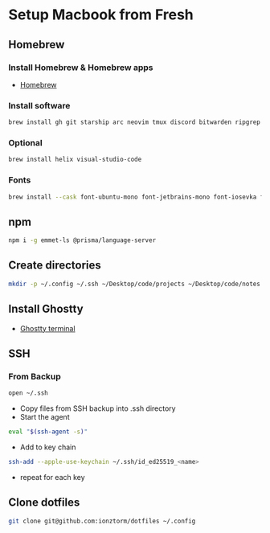 # Setup Macbook from Fresh

## Homebrew

### Install Homebrew & Homebrew apps

- [Homebrew](https://brew.sh/)

### Install software

```zsh
brew install gh git starship arc neovim tmux discord bitwarden ripgrep lazygit node bruno biome oven-sh/bun/bun yazi typescript python go vscode-langservers-extracted typescript-language-server gopls tailwindcss-language-server
```

### Optional

```zsh
brew install helix visual-studio-code
```

### Fonts

```zsh
brew install --cask font-ubuntu-mono font-jetbrains-mono font-iosevka font-inconsolata font-fira-code font-roboto-mono font-source-code-pro font-azeret-mono font-cascadia-code font-maple font-monaspace font-geist-mono-nerd-font font-anonymous-pro
```

## npm

```zsh
npm i -g emmet-ls @prisma/language-server
```

## Create directories

```zsh
mkdir -p ~/.config ~/.ssh ~/Desktop/code/projects ~/Desktop/code/notes ~/Desktop/code/courses
```

## Install Ghostty

- [Ghostty terminal](https://github.com/mitchellh/ghostty)

## SSH

### From Backup

```zsh
open ~/.ssh
```

- Copy files from SSH backup into .ssh directory
- Start the agent

```zsh
eval "$(ssh-agent -s)"
```

- Add to key chain

```zsh
ssh-add --apple-use-keychain ~/.ssh/id_ed25519_<name>
```

- repeat for each key

## Clone dotfiles

```zsh
git clone git@github.com:ionztorm/dotfiles ~/.config
```
